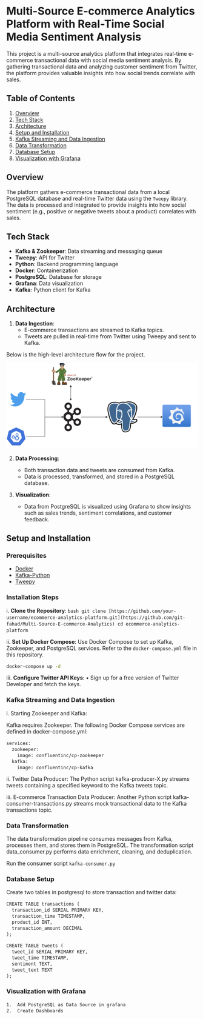 # Multi-Source E-commerce Analytics Platform with Real-Time Social Media Sentiment Analysis

This project is a multi-source analytics platform that integrates real-time e-commerce transactional data with social media sentiment analysis. By gathering transactional data and analyzing customer sentiment from Twitter, the platform provides valuable insights into how social trends correlate with sales.

## Table of Contents
1. [Overview](#overview)
2. [Tech Stack](#tech-stack)
3. [Architecture](#architecture)
4. [Setup and Installation](#setup-and-installation)
5. [Kafka Streaming and Data Ingestion](#kafka-streaming-and-data-ingestion)
6. [Data Transformation](#data-transformation)
7. [Database Setup](#database-setup)
8. [Visualization with Grafana](#visualization-with-grafana)

## Overview
The platform gathers e-commerce transactional data from a local PostgreSQL database and real-time Twitter data using the `Tweepy` library. The data is processed and integrated to provide insights into how social sentiment (e.g., positive or negative tweets about a product) correlates with sales.

## Tech Stack
- **Kafka & Zookeeper**: Data streaming and messaging queue
- **Tweepy**: API for Twitter
- **Python**: Backend programming language
- **Docker**: Containerization
- **PostgreSQL**: Database for storage
- **Grafana**: Data visualization
- **Kafka**: Python client for Kafka

## Architecture
1. **Data Ingestion**:
   - E-commerce transactions are streamed to Kafka topics.
   - Tweets are pulled in real-time from Twitter using Tweepy and sent to Kafka.
 
Below is the high-level architecture flow for the project.

![Flow Diagram](./ecom-x-data.png)

2. **Data Processing**:
   - Both transaction data and tweets are consumed from Kafka.
   - Data is processed, transformed, and stored in a PostgreSQL database.

3. **Visualization**:
   - Data from PostgreSQL is visualized using Grafana to show insights such as sales trends, sentiment correlations, and customer feedback.

## Setup and Installation

### Prerequisites
- [Docker](https://docs.docker.com/get-docker/)
- [Kafka-Python](https://kafka-python.readthedocs.io/)
- [Tweepy](https://docs.tweepy.org/)

### Installation Steps

i. **Clone the Repository**:
    ```bash
    git clone [https://github.com/your-username/ecommerce-analytics-platform.git](https://github.com/git-fahad/Multi-Source-E-commerce-Analytics)
    cd ecommerce-analytics-platform
    ```

ii. **Set Up Docker Compose**:
   Use Docker Compose to set up Kafka, Zookeeper, and PostgreSQL services. Refer to the `docker-compose.yml` file in this repository.

   ```bash
   docker-compose up -d
```

iii. **Configure Twitter API Keys**:
	•	Sign up for a free version of Twitter Developer and fetch the keys.

### Kafka Streaming and Data Ingestion
	
 i.	Starting Zookeeper and Kafka:

Kafka requires Zookeeper. The following Docker Compose services are defined in docker-compose.yml:
```
services:
  zookeeper:
    image: confluentinc/cp-zookeeper
  kafka:
    image: confluentinc/cp-kafka
```

ii. Twitter Data Producer: The Python script kafka-producer-X.py streams tweets containing a specified keyword to the Kafka tweets topic.

iii.  E-commerce Transaction Data Producer:
Another Python script kafka-consumer-transactions.py streams mock transactional data to the Kafka transactions topic.

### Data Transformation

The data transformation pipeline consumes messages from Kafka, processes them, and stores them in PostgreSQL. The transformation script data_consumer.py performs data enrichment, cleaning, and deduplication.

Run the consumer script ```kafka-consumer.py```

### Database Setup

Create two tables in postgresql to store transaction and twitter data:
```
CREATE TABLE transactions (
  transaction_id SERIAL PRIMARY KEY,
  transaction_time TIMESTAMP,
  product_id INT,
  transaction_amount DECIMAL
);
```

```
CREATE TABLE tweets (
  tweet_id SERIAL PRIMARY KEY,
  tweet_time TIMESTAMP,
  sentiment TEXT,
  tweet_text TEXT
);
```

### Visualization with Grafana

	1.	Add PostgreSQL as Data Source in grafana
	2.	Create Dashboards
